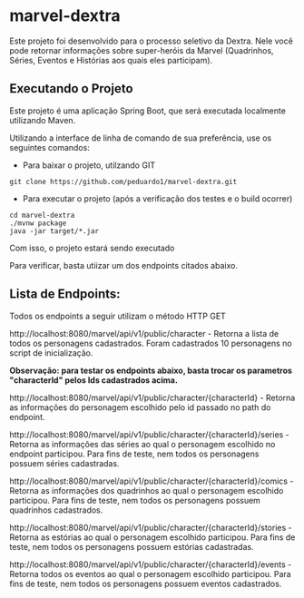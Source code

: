 # marvel-dextra

Este projeto foi desenvolvido para o processo seletivo da Dextra.
Nele você pode retornar informações sobre super-heróis da Marvel (Quadrinhos, Séries, Eventos e Histórias aos quais eles participam).


## Executando o Projeto
Este projeto é uma aplicação Spring Boot, que será executada localmente utilizando Maven.

Utilizando a interface de linha de comando de sua preferência, use os seguintes comandos:

* Para baixar o projeto, utilzando GIT
```
git clone https://github.com/peduardo1/marvel-dextra.git
```

* Para executar o projeto (após a verificação dos testes e o build ocorrer)
```
cd marvel-dextra
./mvnw package
java -jar target/*.jar
```
Com isso, o projeto estará sendo executado

Para verificar, basta utiizar um dos endpoints citados abaixo.


## Lista de Endpoints:

Todos os endpoints a seguir utilizam o método HTTP GET

http://localhost:8080/marvel/api/v1/public/character - Retorna a lista de todos os personagens cadastrados. Foram cadastrados 10 personagens no script de inicialização.

**Observação: para testar os endpoints abaixo, basta trocar os parametros "characterId" pelos Ids cadastrados acima.**

http://localhost:8080/marvel/api/v1/public/character/{characterId} - Retorna as informações do personagem escolhido pelo id passado no path do endpoint.

http://localhost:8080/marvel/api/v1/public/character/{characterId}/series - Retorna as informações das séries ao qual o personagem escolhido no endpoint participou. Para fins de teste, nem todos os personagens possuem séries cadastradas.

http://localhost:8080/marvel/api/v1/public/character/{characterId}/comics - Retorna as informações dos quadrinhos ao qual o personagem escolhido participou. Para fins de teste, nem todos os personagens possuem quadrinhos cadastrados.

http://localhost:8080/marvel/api/v1/public/character/{characterId}/stories - Retorna as estórias ao qual o personagem escolhido participou. Para fins de teste, nem todos os personagens possuem estórias cadastradas.

http://localhost:8080/marvel/api/v1/public/character/{characterId}/events - Retorna todos os eventos ao qual o personagem escolhido participou. Para fins de teste, nem todos os personagens possuem eventos cadastrados.

